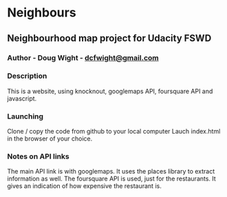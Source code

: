 # Neighbours
## Neighbourhood map project for Udacity FSWD
### Author - Doug Wight - dcfwight@gmail.com

### Description
This is a website, using knocknout, googlemaps API, foursquare API and javascript.

### Launching
Clone / copy the code from github to your local computer
Lauch index.html in the browser of your choice.

### Notes on API links
The main API link is with googlemaps. It uses the places library to extract information as well.
The foursquare API is used, just for the restaurants. It gives an indication of how expensive the restaurant is.


